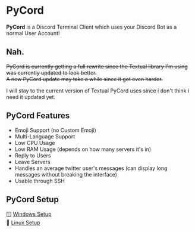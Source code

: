 # PyCord
**PyCord** is a Discord Terminal Client which uses your Discord Bot as a normal User Account!

## Nah.
~~PyCord is currently getting a full rewrite since the Textual library I'm using was currently updated to look better.\
A new PyCord update may take a while since it got even harder.~~

I will stay to the current version of Textual PyCord uses since i don't think i need it updated yet.

## PyCord Features
- Emoji Support (no Custom Emoji)
- Multi-Language Support
- Low CPU Usage
- Low RAM Usage (depends on how many servers it's in)
- Reply to Users
- Leave Servers
- Handles an average twitter user's messages (can display long messages without breaking the interface)
- Usable through SSH

## PyCord Setup
:window: [Windows Setup](https://github.com/PyTsun/PyCord/blob/main/windows-setup.md)\
:penguin: [Linux Setup](https://github.com/PyTsun/PyCord/blob/main/linux-setup.md)
